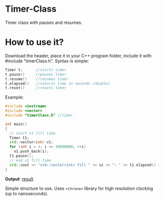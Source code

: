 # Timer-Class
Timer class with pauses and resumes.

# How to use it?
Download the header, place it in your C++ program folder, include it with #include "timerClass.h". Syntax is simple:

```cpp
Timer t;      //starts timer
t.pause()     //pauses timer
t.resume()    //resumes timer
t.elapsed()   //returns time in seconds (double)
t.reset()     //resets timer
```


Example:

```cpp
#include <iostream>
#include <vector>
#include "timerClass.h" //timer

int main()
{
  // start v1 fill time
  Timer t1;
  std::vector<int> v1;
  for (int i = 1; i <= 10000000; ++i)
    v1.push_back(i);
  t1.pause();
  // end v1 fill time
  std::cout << "std::vector<int> fill " << sz << ": " << t1.elapsed() << " s\n";
}
```

**Output**: [result](https://i.gyazo.com/924485962d5a8ae1e51e5a0a938eb967.png)

Simple structure to use. Uses `<chrono>` library for high resolution clocking (up to nanoseconds).
